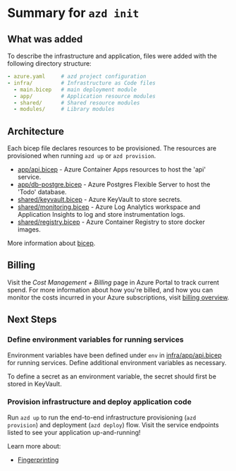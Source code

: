 # Summary for `azd init`

## What was added

To describe the infrastructure and application, files were added with the following directory structure:

```yaml
- azure.yaml     # azd project configuration
- infra/         # Infrastructure as Code files
  - main.bicep   # main deployment module
  - app/         # Application resource modules
  - shared/      # Shared resource modules
  - modules/     # Library modules
```

## Architecture

Each bicep file declares resources to be provisioned. The resources are provisioned when running `azd up` or `azd provision`.

- [app/api.bicep](./infra/app/api.bicep) - Azure Container Apps resources to host the 'api' service.
- [app/db-postgre.bicep](./infra/app/db-postgre.bicep) - Azure Postgres Flexible Server to host the 'Todo' database.
- [shared/keyvault.bicep](./infra/shared/keyvault.bicep) - Azure KeyVault to store secrets.
- [shared/monitoring.bicep](./infra/shared/monitoring.bicep) - Azure Log Analytics workspace and Application Insights to log and store instrumentation logs.
- [shared/registry.bicep](./infra/shared/registry.bicep) - Azure Container Registry to store docker images.

More information about [bicep](https://aka.ms/bicep).

## Billing

Visit the *Cost Management + Billing* page in Azure Portal to track current spend. For more information about how you're billed, and how you can monitor the costs incurred in your Azure subscriptions, visit [billing overview](https://learn.microsoft.com/en-us/azure/developer/intro/azure-developer-billing).

## Next Steps

### Define environment variables for running services

Environment variables have been defined under `env` in [infra/app/api.bicep](./infra/app/api.bicep) for running services. Define additional environment variables as necessary.

To define a secret as an environment variable, the secret should first be stored in KeyVault.

### Provision infrastructure and deploy application code

Run `azd up` to run the end-to-end infrastructure provisioning (`azd provision`) and deployment (`azd deploy`) flow. Visit the service endpoints listed to see your application up-and-running!

Learn more about:

- [Fingerprinting](https://learn.microsoft.com/en-us/azure/developer/azure-developer-cli/make-azd-compatible?pivots=azd-convert)
